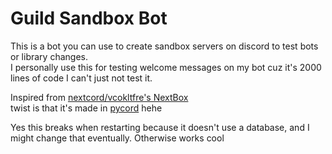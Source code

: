 # Guild Sandbox Bot
This is a bot you can use to create sandbox servers on discord to test bots or library changes.<br>
I personally use this for testing welcome messages on my bot cuz it's 2000 lines of code I can't just not test it.

Inspired from [nextcord/vcokltfre's NextBox](https://github.com/vcokltfre/nextbox)<br>
twist is that it's made in [pycord](https://github.com/Pycord-Development/pycord) hehe


Yes this breaks when restarting because it doesn't use a database, and I might change that eventually. Otherwise works cool
